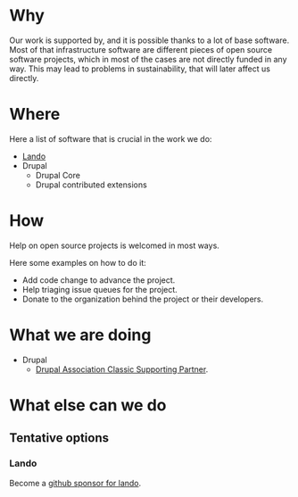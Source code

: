 # Why

Our work is supported by, and it is possible thanks to a lot of base software.
Most of that infrastructure software are different pieces of open source
software projects, which in most of the cases are not directly funded in any
way.
This may lead to problems in sustainability, that will later affect us directly.

# Where

Here a list of software that is crucial in the work we do:

- [Lando](https://github.com/lando/lando)
- Drupal
  - Drupal Core
  - Drupal contributed extensions

# How

Help on open source projects is welcomed in most ways.

Here some examples on how to do it:

- Add code change to advance the project.
- Help triaging issue queues for the project.
- Donate to the organization behind the project or their developers.

# What we are doing

- Drupal
  - [Drupal Association Classic Supporting Partner](https://www.drupal.org/association/supporters/partners).

# What else can we do

## Tentative options

### Lando

Become a [github sponsor for lando](https://github.com/sponsors/lando).

